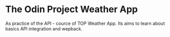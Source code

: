 # The Odin Project Weather App


As practice of the API - cource of TOP Weather App. Its aims to learn about basics API integration and wepback.

